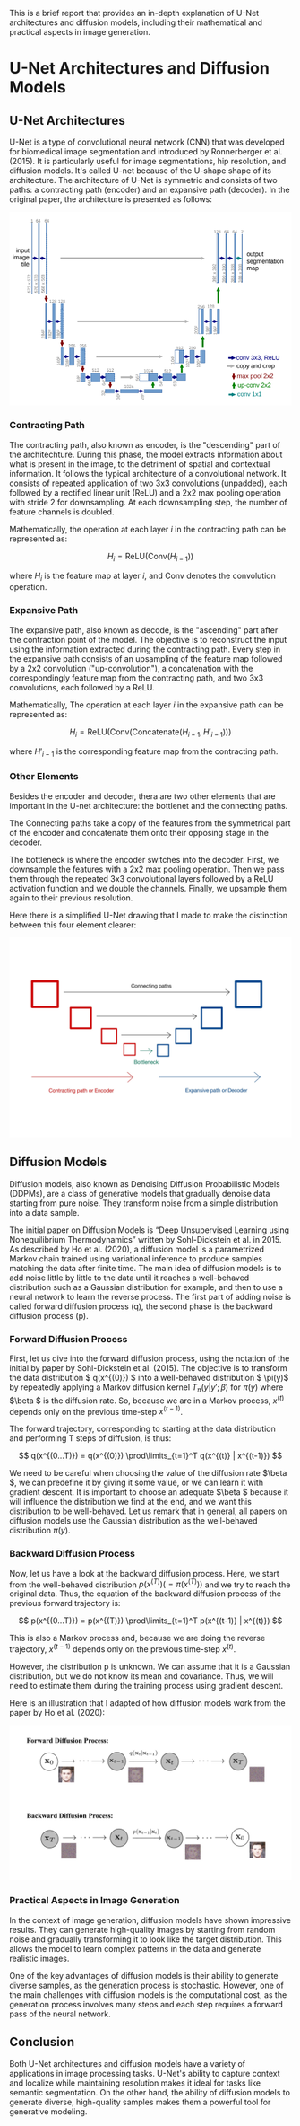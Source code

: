 This is a brief report that provides an in-depth explanation of U-Net architectures and diffusion models, including their mathematical and practical aspects in image generation.

# U-Net Architectures and Diffusion Models

## U-Net Architectures

U-Net is a type of convolutional neural network (CNN) that was developed for biomedical image segmentation and introduced by Ronnerberger et al. (2015). It is particularly useful for image segmentations, hip resolution, and diffusion models. It's called U-net because of the U-shape shape of its architecture. The architecture of U-Net is symmetric and consists of two paths: a contracting path (encoder) and an expansive path (decoder). In the original paper, the architecture is presented as follows:

![./Images_Rapport/U-Net_paper.png](./Images_Rapport/U-Net_paper.png)

### Contracting Path

The contracting path, also known as encoder, is the "descending" part of the architechture. During this phase, the model extracts information about what is present in the image, to the detriment of spatial and contextual information. It follows the typical architecture of a convolutional network. It consists of repeated application of two 3x3 convolutions (unpadded), each followed by a rectified linear unit (ReLU) and a 2x2 max pooling operation with stride 2 for downsampling. At each downsampling step, the number of feature channels is doubled.

Mathematically, the operation at each layer $i$ in the contracting path can be represented as:

$$ H_i = \text{ReLU}(\text{Conv}(H_{i-1})) $$

where $H_i$ is the feature map at layer $i$, and $\text{Conv}$ denotes the convolution operation.


### Expansive Path

The expansive path, also known as decode, is the "ascending" part after the contraction point of the model. The objective is to reconstruct the input using the information extracted during the contracting path. Every step in the expansive path consists of an upsampling of the feature map followed by a 2x2 convolution ("up-convolution"), a concatenation with the correspondingly feature map from the contracting path, and two 3x3 convolutions, each followed by a ReLU.

Mathematically, The operation at each layer $i$ in the expansive path can be represented as:

$$ H_i = \text{ReLU}(\text{Conv}(\text{Concatenate}(H_{i-1}, H'_{i-1}))) $$

where $H'_{i-1}$ is the corresponding feature map from the contracting path.

### Other Elements

Besides the encoder and decoder, thera are two other elements that are important in the U-net architecture: the bottlenet and the connecting paths.

The Connecting paths take a copy of the features from the symmetrical part of the encoder and concatenate them onto their opposing stage in the decoder.

The bottleneck is where the encoder switches into the decoder. First, we downsample the features with a 2x2 max pooling operation. Then we pass them through the repeated 3x3 convolutional layers followed by a ReLU activation function and we double the channels. Finally, we upsample them again to their previous resolution.

Here there is a simplified U-Net drawing that I made to make the distinction between this four element clearer:

![./Images_Rapport/U-Net-parts.png](./Images_Rapport/U-Net-parts.png)

## Diffusion Models

Diffusion models, also known as Denoising Diffusion Probabilistic Models (DDPMs), are a class of generative models that gradually denoise data starting from pure noise. They transform noise from a simple distribution into a data sample.

The initial paper on Diffusion Models is “Deep Unsupervised Learning using Nonequilibrium Thermodynamics” written by Sohl-Dickstein et al. in 2015. As described by Ho et al. (2020), a diffusion model is a parametrized Markov chain trained using variational inference to produce samples matching the data after finite time. The main idea of diffusion models is to add noise little by little to the data until it reaches a well-behaved distribution such as a Gaussian distribution for example, and then to use a neural network to learn the reverse process. The first part of adding noise is called forward diffusion process (q), the second phase is the backward diffusion process (p).

### Forward Diffusion Process

First, let us dive into the forward diffusion process, using the notation of the initial by paper by Sohl-Dickstein et al. (2015). The objective is to transform the data distribution $ q(x^{(0)}) $ into a well-behaved distribution $ \pi(y)$ by repeatedly applying a Markov diffusion kernel $T_\pi (y|y'; \beta)$ for $\pi(y)$ where $\beta $ is the diffusion rate. So, because we are in a Markov process, $x^{(t)}$ depends only on the previous time-step $x^{(t-1)}$. 

The forward trajectory, corresponding to starting at the data distribution and performing T steps of diffusion, is thus:

$$ q(x^{(0...T)}) = q(x^{(0)}) 	\prod\limits_{t=1}^T q(x^{(t)} | x^{(t-1)}) $$  

We need to be careful when choosing the value of the diffusion rate $\beta $, we can predefine it by giving it some value, or we can learn it with gradient descent. It is important to choose an adequate $\beta $ because it will influence the distribution we find at the end, and we want this distribution to be well-behaved. Let us remark that in general, all papers on diffusion models use the Gaussian distribution as the well-behaved distribution $\pi(y)$.

### Backward Diffusion Process

Now, let us have a look at the backward diffusion process. Here, we start from the well-behaved distribution $p(x^{(T)}) (= \pi(x^{(T)}))$ and we try to reach the original data. Thus, the equation of the backward diffusion process of the previous forward trajectory is:

$$ p(x^{(0...T)}) = p(x^{(T)}) 	\prod\limits_{t=1}^T p(x^{(t-1)} | x^{(t)}) $$

This is also a Markov process and, because we are doing the reverse trajectory, $x^{(t-1)}$ depends only on the previous time-step $x^{(t)}$.

However, the distribution p is unknown. We can assume that it is a Gaussian distribution, but we do not know its mean and covariance. Thus, we will need to estimate them during the training process using gradient descent.

Here is an illustration that I adapted of how diffusion models work from the paper by Ho et al. (2020):

![./Images_Rapport/Diffusion_Process.jpg](./Images_Rapport/Diffusion_Process.jpg)

### Practical Aspects in Image Generation

In the context of image generation, diffusion models have shown impressive results. They can generate high-quality images by starting from random noise and gradually transforming it to look like the target distribution. This allows the model to learn complex patterns in the data and generate realistic images.

One of the key advantages of diffusion models is their ability to generate diverse samples, as the generation process is stochastic. However, one of the main challenges with diffusion models is the computational cost, as the generation process involves many steps and each step requires a forward pass of the neural network.

## Conclusion

Both U-Net architectures and diffusion models have a variety of applications in image processing tasks. U-Net's ability to capture context and localize while maintaining resolution makes it ideal for tasks like semantic segmentation. On the other hand, the ability of diffusion models to generate diverse, high-quality samples makes them a powerful tool for generative modeling.
